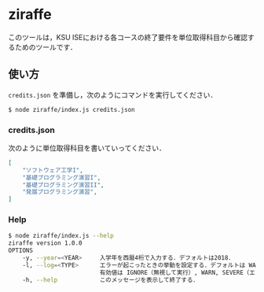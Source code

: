 # ziraffe

このツールは，KSU ISEにおける各コースの終了要件を単位取得科目から確認するためのツールです．

## 使い方

`credits.json` を準備し，次のようにコマンドを実行してください．

```sh
$ node ziraffe/index.js credits.json
```

### credits.json

次のように単位取得科目を書いていってください．

```json
[
    "ソフトウェア工学I",
    "基礎プログラミング演習I",
    "基礎プログラミング演習II",
    "発展プログラミング演習",
]
```

### Help

```sh
$ node ziraffe/index.js --help
ziraffe version 1.0.0
OPTIONS
    -y, --year=<YEAR>     入学年を西暦4桁で入力する．デフォルトは2018．
    -l, --log=<TYPE>      エラーが起こったときの挙動を設定する．デフォルトは WARN（警告して実行）．
                          有効値は IGNORE（無視して実行）, WARN, SEVERE（エラー報告して終了）．
    -h, --help            このメッセージを表示して終了する．
```

